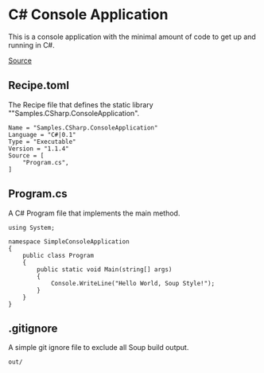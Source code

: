 # C# Console Application
This is a console application with the minimal amount of code to get up and running in C#.

[Source](https://github.com/SoupBuild/Soup/tree/main/Samples/CSharp/ConsoleApplication)

## Recipe.toml
The Recipe file that defines the static library ""Samples.CSharp.ConsoleApplication".
```
Name = "Samples.CSharp.ConsoleApplication"
Language = "C#|0.1"
Type = "Executable"
Version = "1.1.4"
Source = [
    "Program.cs",
]
```

## Program.cs
A C# Program file that implements the main method.
```
using System;

namespace SimpleConsoleApplication
{
    public class Program
    {
        public static void Main(string[] args)
        {
            Console.WriteLine("Hello World, Soup Style!");
        }
    }
}
```

## .gitignore
A simple git ignore file to exclude all Soup build output.
```
out/
```
